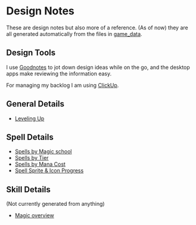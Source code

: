 # Design Notes

These are design notes but also more of a reference. (As of now) they are all generated automatically from the files in [game_data](../game_data).

## Design Tools

I use [Goodnotes](https://www.goodnotes.com/) to jot down design ideas while on the go, and the desktop apps make reviewing the information easy.

For managing my backlog I am using [ClickUp](https://app.clickup.com).

## General Details

- [Leveling Up](./level-ups.md)

## Spell Details

- [Spells by Magic school](./spells.md)
- [Spells by Tier](./spells_by_tier.md)
- [Spells by Mana Cost](./spells_by_mana_cost.md)
- [Spell Sprite & Icon Progress](./spell_sprite_progress.md)

## Skill Details

(Not currently generated from anything)

- [Magic overview](./magic.md)
